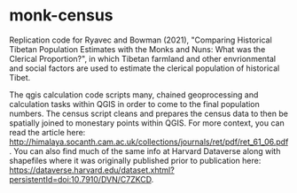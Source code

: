 # monk-census
Replication code for Ryavec and Bowman (2021), "Comparing Historical Tibetan Population Estimates with the Monks and Nuns: What was the Clerical Proportion?", in which Tibetan farmland and other envrionmental and social factors are used to estimate the clerical population of historical Tibet. 

The qgis calculation code scripts many, chained geoprocessing and calculation tasks within QGIS in order to come to the final population numbers. The census script cleans and prepares the census data to then be spatially joined to monestary points within QGIS. For more context, you can read the article here: http://himalaya.socanth.cam.ac.uk/collections/journals/ret/pdf/ret_61_06.pdf. You can also find much of the same info at Harvard Dataverse along with shapefiles where it was originally published prior to publication here: https://dataverse.harvard.edu/dataset.xhtml?persistentId=doi:10.7910/DVN/C7ZKCD.
